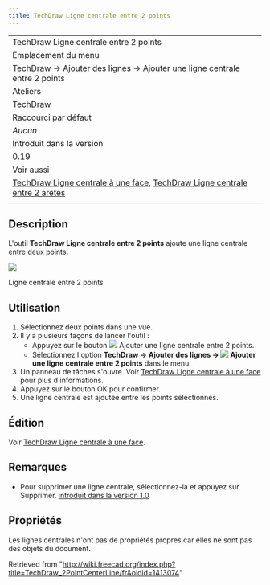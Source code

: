 ```yaml
---
title: TechDraw Ligne centrale entre 2 points
---
```

|  |
| --- |
| TechDraw Ligne centrale entre 2 points |
| Emplacement du menu |
| TechDraw → Ajouter des lignes → Ajouter une ligne centrale entre 2 points |
| Ateliers |
| [TechDraw](/TechDraw_Workbench/fr "TechDraw Workbench/fr") |
| Raccourci par défaut |
| *Aucun* |
| Introduit dans la version |
| 0.19 |
| Voir aussi |
| [TechDraw Ligne centrale à une face](/TechDraw_FaceCenterLine/fr "TechDraw FaceCenterLine/fr"), [TechDraw Ligne centrale entre 2 arêtes](/TechDraw_2LineCenterLine/fr "TechDraw 2LineCenterLine/fr") |
|  |

## Description

L'outil **TechDraw Ligne centrale entre 2 points** ajoute une ligne centrale entre deux points.

![](/images/CL2PointsSample.png)

Ligne centrale entre 2 points

## Utilisation

1. Sélectionnez deux points dans une vue.
2. Il y a plusieurs façons de lancer l'outil :
   * Appuyez sur le bouton ![](/images/TechDraw_2PointCenterLine.svg) Ajouter une ligne centrale entre 2 points.
   * Sélectionnez l'option **TechDraw → Ajouter des lignes → ![](/images/TechDraw_2PointCenterLine.svg) Ajouter une ligne centrale entre 2 points** dans le menu.
3. Un panneau de tâches s'ouvre. Voir [TechDraw Ligne centrale à une face](/TechDraw_FaceCenterLine#Options "TechDraw FaceCenterLine") pour plus d'informations.
4. Appuyez sur le bouton OK pour confirmer.
5. Une ligne centrale est ajoutée entre les points sélectionnés.

## Édition

Voir [TechDraw Ligne centrale à une face](/TechDraw_FaceCenterLine/fr#Édition "TechDraw FaceCenterLine/fr").

## Remarques

* Pour supprimer une ligne centrale, sélectionnez-la et appuyez sur Supprimer. [introduit dans la version 1.0](/Release_notes_1.0/fr "Release notes 1.0/fr")

## Propriétés

Les lignes centrales n'ont pas de propriétés propres car elles ne sont pas des objets du document.

Retrieved from "<http://wiki.freecad.org/index.php?title=TechDraw_2PointCenterLine/fr&oldid=1413074>"